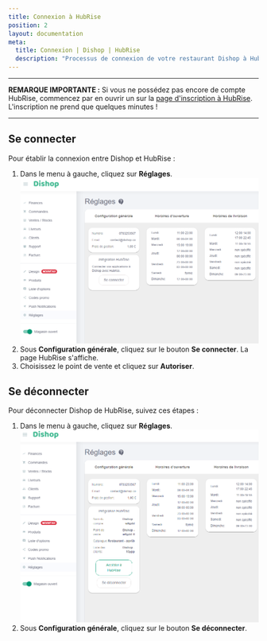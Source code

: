 ```yaml
---
title: Connexion à HubRise
position: 2
layout: documentation
meta:
  title: Connexion | Dishop | HubRise
  description: "Processus de connexion de votre restaurant Dishop à HubRise : liste des éléments à fournir et étapes à suivre pour recevoir vos commandes Dishop dans votre solution d'encaissement."
---
```


---

**REMARQUE IMPORTANTE :** Si vous ne possédez pas encore de compte HubRise, commencez par en ouvrir un sur la [page d'inscription à HubRise](https://manager.hubrise.com/signup). L'inscription ne prend que quelques minutes !

---

## Se connecter

Pour établir la connexion entre Dishop et HubRise :
1. Dans le menu à gauche, cliquez sur **Réglages**.
   ![Connexion HubRise - Déconnecté](../images/001-fr-dishop-deconnecte.png)
2. Sous **Configuration générale**, cliquez sur le bouton **Se connecter**. La page HubRise s'affiche.
3. Choisissez le point de vente et cliquez sur **Autoriser**.

## Se déconnecter

Pour déconnecter Dishop de HubRise, suivez ces étapes :

1. Dans le menu à gauche, cliquez sur **Réglages**.
   ![Connexion HubRise - Connecté](../images/002-fr-dishop-connecte.png)
2. Sous **Configuration générale**, cliquez sur le bouton **Se déconnecter**.